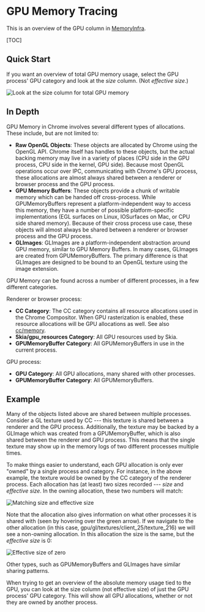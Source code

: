 # GPU Memory Tracing

This is an overview of the GPU column in [MemoryInfra][memory-infra].

[TOC]

## Quick Start

If you want an overview of total GPU memory usage, select the GPU process' GPU
category and look at the _size_ column. (Not _effective size_.)

![Look at the size column for total GPU memory][gpu-size-column]

[memory-infra]:    memory_infra.md
[gpu-size-column]: https://storage.googleapis.com/chromium-docs.appspot.com/c7d632c18d90d99e393ad0ade929f96e7d8243fe

## In Depth

GPU Memory in Chrome involves several different types of allocations. These
include, but are not limited to:

 * **Raw OpenGL Objects**: These objects are allocated by Chrome using the
   OpenGL API. Chrome itself has handles to these objects, but the actual
   backing memory may live in a variety of places (CPU side in the GPU process,
   CPU side in the kernel, GPU side). Because most OpenGL operations occur over
   IPC, communicating with Chrome's GPU process, these allocations are almost
   always shared between a renderer or browser process and the GPU process.
 * **GPU Memory Buffers**: These objects provide a chunk of writable memory
   which can be handed off cross-process. While GPUMemoryBuffers represent a
   platform-independent way to access this memory, they have a number of
   possible platform-specific implementations (EGL surfaces on Linux,
   IOSurfaces on Mac, or CPU side shared memory). Because of their cross
   process use case, these objects will almost always be shared between a
   renderer or browser process and the GPU process.
 * **GLImages**: GLImages are a platform-independent abstraction around GPU
   memory, similar to GPU Memory Buffers. In many cases, GLImages are created
   from GPUMemoryBuffers. The primary difference is that GLImages are designed
   to be bound to an OpenGL texture using the image extension.

GPU Memory can be found across a number of different processes, in a few
different categories.

Renderer or browser process:

 * **CC Category**: The CC category contains all resource allocations used in
   the Chrome Compositor. When GPU rasterization is enabled, these resource
   allocations will be GPU allocations as well. See also
   [cc/memory][cc-memory].
 * **Skia/gpu_resources Category**: All GPU resources used by Skia.
 * **GPUMemoryBuffer Category**: All GPUMemoryBuffers in use in the current
   process.

GPU process:

 * **GPU Category**: All GPU allocations, many shared with other processes.
 * **GPUMemoryBuffer Category**: All GPUMemoryBuffers.

## Example

Many of the objects listed above are shared between multiple processes.
Consider a GL texture used by CC --- this texture is shared between a renderer
and the GPU process. Additionally, the texture may be backed by a GLImage which
was created from a GPUMemoryBuffer, which is also shared between the renderer
and GPU process. This means that the single texture may show up in the memory
logs of two different processes multiple times.

To make things easier to understand, each GPU allocation is only ever "owned"
by a single process and category. For instance, in the above example, the
texture would be owned by the CC category of the renderer process. Each
allocation has (at least) two sizes recorded --- _size_ and _effective size_.
In the owning allocation, these two numbers will match:

![Matching size and effective size][owner-size]

Note that the allocation also gives information on what other processes it is
shared with (seen by hovering over the green arrow). If we navigate to the
other allocation (in this case, gpu/gl/textures/client_25/texture_216) we will
see a non-owning allocation. In this allocation the size is the same, but the
_effective size_ is 0:

![Effective size of zero][non-owner-size]

Other types, such as GPUMemoryBuffers and GLImages have similar sharing
patterns.

When trying to get an overview of the absolute memory usage tied to the GPU,
you can look at the size column (not effective size) of just the GPU process'
GPU category. This will show all GPU allocations, whether or not they are owned
by another process.

[cc-memory]:      /cc/memory.md
[owner-size]:     https://storage.googleapis.com/chromium-docs.appspot.com/a325c4426422e53394a322d31b652cfa34231189
[non-owner-size]: https://storage.googleapis.com/chromium-docs.appspot.com/b8cf464636940d0925f29a102e99aabb9af40b13
